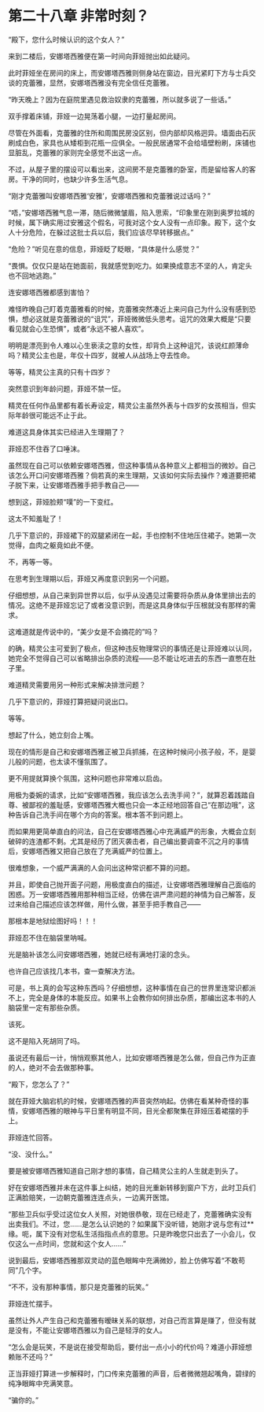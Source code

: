 # 第二十八章 非常时刻？

“殿下，您什么时候认识的这个女人？”

来到二楼后，安娜塔西雅便在第一时间向菲娅抛出如此疑问。

此时菲娅坐在房间的床上，而安娜塔西雅则侧身站在窗边，目光紧盯下方与士兵交谈的克蕾雅，显然，安娜塔西雅没有完全信任克蕾雅。

“昨天晚上？因为在庭院里遇见救治奴隶的克蕾雅，所以就多说了一些话。”

双手撑着床铺，菲娅一边晃荡着小腿，一边打量起房间。

尽管在外面看，克蕾雅的住所和周围民房没区别，但内部却风格迥异。墙面由石灰刷成白色，家具也从矮柜到花瓶一应俱全。一般民居通常不会给墙壁粉刷，床铺也显脏乱，克蕾雅的家则完全感觉不出这一点。

不过，从屋子里的摆设可以看出来，这间房不是克蕾雅的卧室，而是留给客人的客房。干净的同时，也缺少许多生活气息。

“刚才克蕾雅叫安娜塔西雅‘安雅’，安娜塔西雅和克蕾雅说过话吗？”

“唔，”安娜塔西雅气息一滞，随后微微皱眉，陷入思索，“印象里在刚到奥罗拉城的时候，属下确实用过安雅这个假名，可我对这个女人没有一点印象。殿下，这个女人十分危险，在躲过这批士兵以后，我们应该尽早转移据点。”

“危险？”听见在意的信息，菲娅眨了眨眼，“具体是什么感觉？”

“畏惧。仅仅只是站在她面前，我就感觉到吃力。如果换成意志不坚的人，肯定头也不回地逃跑。”

连安娜塔西雅都感到害怕？

难怪昨晚自己盯着克蕾雅看的时候，克蕾雅突然凑近上来问自己为什么没有感到恐惧，想必这就是克蕾雅说的“诅咒”，菲娅微微低头思考。诅咒的效果大概是“只要看见就会心生恐惧”，或者“永远不被人喜欢”。

明明是漂亮到令人难以心生亵渎之意的女性，却背负上这种诅咒，该说红颜薄命吗？精灵公主也是，年仅十四岁，就被人从战场上夺去性命。

等等，精灵公主真的只有十四岁？

突然意识到年龄问题，菲娅不禁一怔。

精灵在任何作品里都有着长寿设定，精灵公主虽然外表与十四岁的女孩相当，但实际年龄很可能远不止于此。

难道这具身体其实已经进入生理期了？

菲娅忍不住吞了口唾沫。

虽然现在自己可以依赖安娜塔西雅，但这种事情从各种意义上都相当的微妙。自己该怎么开口问安娜塔西雅？倘若真的来生理期，又该如何实际去操作？难道要把裙子脱下来，让安娜塔西雅手把手教自己——

想到这，菲娅脸颊“噗”的一下变红。

这太不知羞耻了！

几乎下意识的，菲娅裙下的双腿紧闭在一起，手也控制不住地压住裙子。她第一次觉得，血肉之躯竟如此不便。

不，再等一等。

在思考到生理期以后，菲娅又再度意识到另一个问题。

仔细想想，从自己来到异世界以后，似乎从没遇见过需要将杂质从身体里排出去的情况。这绝不是菲娅忘记了或者没意识到，而是这具身体似乎压根就没有那样的需求。

这难道就是传说中的，“美少女是不会摘花的”吗？

的确，精灵公主可爱到了极点，但这种违反物理常识的事情还是让菲娅难以认同，她完全不觉得自己可以省略排出杂质的流程——总不能让吃进去的东西一直憋在肚子里。

难道精灵需要用另一种形式来解决排泄问题？

几乎下意识的，菲娅打算把疑问说出口。

等等。

想起了什么，她立刻合上嘴。

现在的情形是自己和安娜塔西雅正被卫兵抓捕，在这种时候问小孩子般，不，是婴儿般的问题，也太读不懂氛围了。

更不用提就算换个氛围，这种问题也非常难以启齿。

用极为委婉的请求，比如“安娜塔西雅，我应该怎么去洗手间？”，就算忍着践踏自尊、被鄙视的羞耻感，安娜塔西雅大概也只会一本正经地回答自己“在那边哦”，这种告诉自己洗手间在哪个方向的答案。根本答不到问题上。

而如果用更简单直白的问法，自己在安娜塔西雅心中充满威严的形象，大概会立刻破碎的连渣都不剩。尤其是经历了团灭袭击者，自己编出要调查不沉之月的事情后，安娜塔西雅又把自己放在了充满威严的位置上。

很难想象，一个威严满满的人会问出这种常识都不算的问题。

并且，即使自己抛开面子问题，用极度直白的描述，让安娜塔西雅理解自己面临的困惑。万一安娜塔西雅用那种相当正经，仿佛在讲严肃问题的神情为自己解答，反过来给自己描述应该怎样做，用什么做，甚至手把手教自己——

那根本是地狱绘图好吗！！！

菲娅忍不住在脑袋里呐喊。

光是脑补该怎么问安娜塔西雅，她就已经有满地打滚的念头。

也许自己应该找几本书，查一查解决方法。

可是，书上真的会写这种东西吗？仔细想想，这种事情在自己的世界里连常识都派不上，完全是身体的本能反应。如果书上会教你如何排出杂质，那编出这本书的人脑袋里一定有那些杂质。

该死。

这不是陷入死胡同了吗。

虽说还有最后一计，悄悄观察其他人，比如安娜塔西雅是怎么做，但自己作为正直的人，绝对不会去做那种事。

“殿下，您怎么了？”

就在菲娅大脑宕机的时候，安娜塔西雅的声音突然响起。仿佛在看某种奇怪的事情，安娜塔西雅的眼神与平日里有明显不同，目光全都聚集在菲娅压着裙摆的手上。

菲娅连忙回答。

“没、没什么。”

要是被安娜塔西雅知道自己刚才想的事情，自己精灵公主的人生就走到头了。

好在安娜塔西雅并未在这件事上纠结，她的目光重新转移到窗户下方，此时卫兵们正满脸赔笑，一边朝克蕾雅连连点头，一边离开医馆。

“那些卫兵似乎受过这位女人关照，对她很恭敬，现在已经走了，克蕾雅确实没有出卖我们。不过，您……是怎么认识她的？如果属下没听错，她刚才说与您有过**缘。呃，属下没有对您私生活指指点点的意思。只是昨晚您只出去了一小会儿，仅仅这么一点时间，您就和这个女人……”

说到最后，安娜塔西雅那双灵动的蓝色眼眸中充满微妙，脸上仿佛写着“不敢苟同”几个字。

“不不，没有那种事情，那只是克蕾雅的玩笑。”

菲娅连忙摆手。

虽然让外人产生自己和克蕾雅有暧昧关系的联想，对自己而言算是赚了，但没有就是没有，不能让安娜塔西雅以为自己是轻浮的女人。

“怎么会是玩笑，不是说在接受帮助后，要付出一点小小的代价吗？难道小菲娅想赖账不还吗？”

正当菲娅打算进一步解释时，门口传来克蕾雅的声音，后者微微翘起嘴角，碧绿的纯净眼眸中充满笑意。

“骗你的。”
